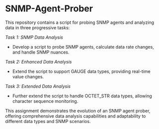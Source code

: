 # SNMP-Agent-Prober

This repository contains a script for probing SNMP agents and analyzing data in three progressive tasks:

*Task 1: SNMP Data Analysis*
- Develop a script to probe SNMP agents, calculate data rate changes, and handle SNMP nuances.

*Task 2: Enhanced Data Analysis*
- Extend the script to support GAUGE data types, providing real-time value changes.

*Task 3: Extended Data Analysis*
- Further extend the script to handle OCTET_STR data types, allowing character sequence monitoring.

This assignment demonstrates the evolution of an SNMP agent prober, offering comprehensive data analysis capabilities and adaptability to different data types and SNMP scenarios.
